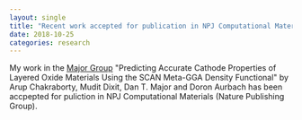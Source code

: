 ```yaml
---
layout: single
title: "Recent work accepted for publication in NPJ Computational Materials (Nature Publishing Group)"
date: 2018-10-25
categories: research
---
```

My work in the [Major Group](http://www.themajorgroup.org/)  "Predicting Accurate Cathode Properties of Layered Oxide Materials Using the SCAN Meta-GGA Density Functional" by Arup Chakraborty, Mudit Dixit, Dan T. Major and Doron Aurbach has been accpepted for puliction in NPJ Computational Materials (Nature Publishing Group). 
